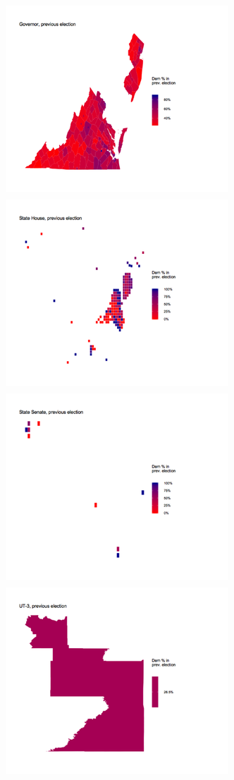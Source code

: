 ![](r_election_tracker_files/figure-markdown_github/gg1-1.png)

![](r_election_tracker_files/figure-markdown_github/gg3-1.png)

![](r_election_tracker_files/figure-markdown_github/gg2-1.png)

![](r_election_tracker_files/figure-markdown_github/gg4-1.png)
